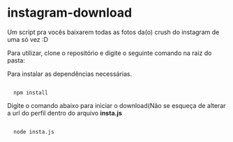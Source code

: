# instagram-download

Um script pra vocês baixarem todas as fotos da(o) crush do instagram de uma só vez :D

Para utilizar, clone o repositório e digite o seguinte comando na raiz do pasta:

Para instalar as dependências necessárias.


<code>
  npm install
</code>


Digite o comando abaixo para iniciar o download(Não se esqueça de alterar a url do perfil dentro do arquivo <b>insta.js</b>


<code>
  node insta.js
</code>

